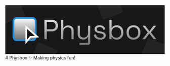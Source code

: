 <img src="https://github.com/physbox/.github/blob/main/assets/Banner.png" width="512">
# Physbox
✨ Making physics fun!
